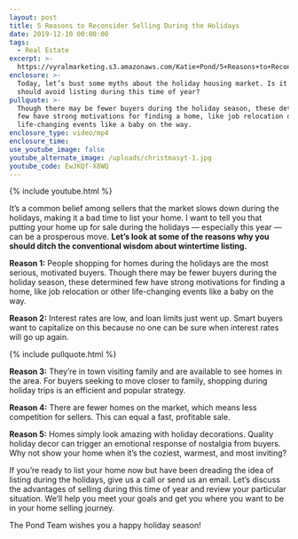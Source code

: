 ```yaml
---
layout: post
title: 5 Reasons to Reconsider Selling During the Holidays
date: 2019-12-10 00:00:00
tags:
  - Real Estate
excerpt: >-
  https://vyralmarketing.s3.amazonaws.com/Katie+Pond/5+Reasons+to+Reconsider+Selling+During+the+Holidays.mp4
enclosure: >-
  Today, let’s bust some myths about the holiday housing market. Is it true you
  should avoid listing during this time of year?
pullquote: >-
  Though there may be fewer buyers during the holiday season, these determined
  few have strong motivations for finding a home, like job relocation or other
  life-changing events like a baby on the way.
enclosure_type: video/mp4
enclosure_time:
use_youtube_image: false
youtube_alternate_image: /uploads/christmasyt-1.jpg
youtube_code: EwJKQf-X8WQ
---
```


{% include youtube.html %}

It’s a common belief among sellers that the market slows down during the holidays, making it a bad time to list your home. I want to tell you that putting your home up for sale during the holidays — especially this year — can be a prosperous move. **Let’s look at some of the reasons why you should ditch the conventional wisdom about wintertime listing.**&nbsp;

**Reason 1:** People shopping for homes during the holidays are the most serious, motivated buyers. Though there may be fewer buyers during the holiday season, these determined few have strong motivations for finding a home, like job relocation or other life-changing events like a baby on the way.&nbsp;

**Reason 2:** Interest rates are low, and loan limits just went up. Smart buyers want to capitalize on this because no one can be sure when interest rates will go up again.

{% include pullquote.html %}

**Reason 3:** They’re in town visiting family and are available to see homes in the area. For buyers seeking to move closer to family, shopping during holiday trips is an efficient and popular strategy.&nbsp;

**Reason 4:** There are fewer homes on the market, which means less competition for sellers. This can equal a fast, profitable sale.&nbsp;

**Reason 5:** Homes simply look amazing with holiday decorations. Quality holiday decor can trigger an emotional response of nostalgia from buyers. Why not show your home when it’s the coziest, warmest, and most inviting?&nbsp;

If you’re ready to list your home now but have been dreading the idea of listing during the holidays, give us a call or send us an email. Let’s discuss the advantages of selling during this time of year and review your particular situation. We’ll help you meet your goals and get you where you want to be in your home selling journey.&nbsp;

The Pond Team wishes you a happy holiday season\!